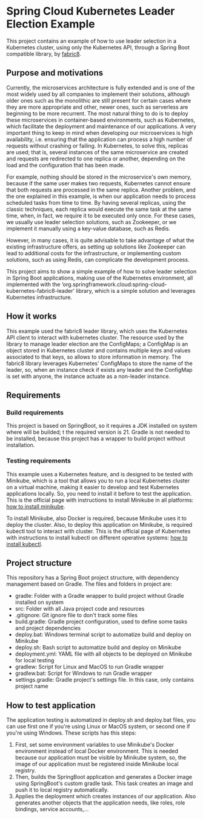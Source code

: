 # Spring Cloud Kubernetes Leader Election Example
This project contains an example of how to use leader selection in a Kubernetes cluster, using only the Kubernetes API, through a Spring Boot compatible library, by [fabric8](https://fabric8.io/).

## Purpose and motivations
Currently, the microservices architecture is fully extended and is one of the most widely used by all companies to implement their solutions, although older ones such as the monolithic are still present for certain cases where they are more appropriate and other, newer ones, such as serverless are beginning to be more recurrent. The most natural thing to do is to deploy these microservices in container-based environments, such as Kubernetes, which facilitate the deployment and maintenance of our applications. A very important thing to keep in mind when developing our microservices is high availability, i.e. ensuring that the application can process a high number of requests without crashing or failing. In Kubernetes, to solve this, replicas are used; that is, several instances of the same microservice are created and requests are redirected to one replica or another, depending on the load and the configuration that has been made. 

For example, nothing should be stored in the microservice's own memory, because if the same user makes two requests, Kubernetes cannot ensure that both requests are processed in the same replica. Another problem, and the one explained in this example, is when our application needs to process scheduled tasks from time to time. By having several replicas, using the classic techniques, each replica would execute the same task at the same time, when, in fact, we require it to be executed only once. For these cases, we usually use leader selection solutions, such as Zookeeper, or we implement it manually using a key-value database, such as Redis.

However, in many cases, it is quite advisable to take advantage of what the existing infrastructure offers, as setting up solutions like Zookeeper can lead to additional costs for the infrastructure, or implementing custom solutions, such as using Redis, can complicate the development process. 

This project aims to show a simple example of how to solve leader selection in Spring Boot applications, making use of the Kubernetes environment, all implemented with the ‘org.springframework.cloud:spring-cloud-kubernetes-fabric8-leader’ library, which is a simple solution and leverages Kubernetes infrastructure.

## How it works
This example used the fabric8 leader library, which uses the Kubernetes API client to interact with kubernetes cluster. The resource used by the library to manage leader election are the ConfigMaps; a ConfigMap is an object stored in Kubernetes cluster and contains multiple keys and values associated to that keys, so allows to store information in memory. The fabric8 library leverages Kubernetes' ConfigMaps to store the name of the leader, so, when an instance check if exists any leader and the ConfigMap is set with anyone, the instance actuate as a non-leader instance.

## Requirements

### Build requirements
This project is based on SpringBoot, so it requires a JDK installed on system where will be builded; t
the required version is 21. Gradle is not needed to be installed, because this project has a wrapper to build project without installation.

### Testing requirements
This example uses a Kubernetes feature, and is designed to be tested with Minikube, which is a tool that allows you to run a local Kubernetes cluster on a virtual machine, making it easier to develop and test Kubernetes applications locally. So, you need to install it before to test the application. This is the official page with instructions to install Minikube in all platforms: [how to install minikube](https://minikube.sigs.k8s.io/docs/start/?arch=%2Fmacos%2Farm64%2Fstable%2Fbinary+download).

To install Minikube, also Docker is required, because Minikube uses it to deploy the cluster. Also, to deploy this application on Minikube, is required kubectl tool to interact with cluster. This is the official page of Kubernetes with instructions to install kubectl on different operative systems: [how to install kubectl](https://kubernetes.io/docs/tasks/tools/).

## Project structure
This repository has a Spring Boot project structure, with dependency management based on Gradle. The files and folders in project are:

* gradle: Folder with a Gradle wrapper to build project without Gradle installed on system
* src: Folder with all Java project code and resources
* .gitignore: Git ignore file to don't track some files
* build.gradle: Gradle project configuration, used to define some tasks and project dependencies
* deploy.bat: Windows terminal script to automatize build and deploy on Minikube
* deploy.sh: Bash script to automatize build and deploy on Minikube
* deployment.yml: YAML file with all objects to be deployed on Minikube for local testing
* gradlew: Script for Linux and MacOS to run Gradle wrapper
* gradlew.bat: Script for Windows to run Gradle wrapper
* settings.gradle: Gradle project's settings file. In this case, only contains project name

## How to test application
The application testing is automatized in deploy.sh and deploy.bat files, you can use first one if you're using Linux or MacOS system, or second one if you're using Windows. These scripts has this steps:

1. First, set some environment variables to use Minikube's Docker environment instead of local Docker environment. This is needed because our application must be visible by Minikube system, so, the image of our application must be registered inside Minikube local registry.
2. Then, builds the SpringBoot application and generates a Docker image using SpringBoot's custom gradle task. This task creates an image and push it to local registry automatically.
3. Applies the deployment which creates instances of our application. Also generates another objects that the application needs, like roles, role bindings, service accounts,...